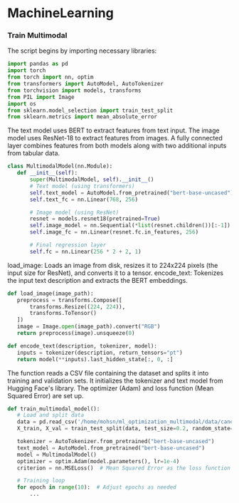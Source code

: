 # MachineLearning

### Train Multimodal

 The script begins by importing necessary libraries: 
 
 ```python
import pandas as pd
import torch
from torch import nn, optim
from transformers import AutoModel, AutoTokenizer
from torchvision import models, transforms
from PIL import Image
import os
from sklearn.model_selection import train_test_split
from sklearn.metrics import mean_absolute_error
```


The text model uses BERT to extract features from text input.
The image model uses ResNet-18 to extract features from images.
A fully connected layer combines features from both models along with two additional inputs from tabular data.
    
 ```python
class MultimodalModel(nn.Module):
    def __init__(self):
        super(MultimodalModel, self).__init__()
        # Text model (using transformers)
        self.text_model = AutoModel.from_pretrained("bert-base-uncased")
        self.text_fc = nn.Linear(768, 256)

        # Image model (using ResNet)
        resnet = models.resnet18(pretrained=True)
        self.image_model = nn.Sequential(*list(resnet.children())[:-1])
        self.image_fc = nn.Linear(resnet.fc.in_features, 256)

        # Final regression layer
        self.fc = nn.Linear(256 * 2 + 2, 1)
```


load_image: Loads an image from disk, resizes it to 224x224 pixels (the input size for ResNet), and converts it to a tensor.
encode_text: Tokenizes the input text description and extracts the BERT embeddings.
    
 ```python
def load_image(image_path):
    preprocess = transforms.Compose([
        transforms.Resize((224, 224)),
        transforms.ToTensor()
    ])
    image = Image.open(image_path).convert("RGB")
    return preprocess(image).unsqueeze(0)

def encode_text(description, tokenizer, model):
    inputs = tokenizer(description, return_tensors="pt")
    return model(**inputs).last_hidden_state[:, 0, :]
```


The function reads a CSV file containing the dataset and splits it into training and validation sets.
It initializes the tokenizer and text model from Hugging Face's library.
The optimizer (Adam) and loss function (Mean Squared Error) are set up.
    
 ```python
def train_multimodal_model():
    # Load and split data
    data = pd.read_csv('/home/mohsn/ml_optimization_multimodal/data/candidates_data.csv')
    X_train, X_val = train_test_split(data, test_size=0.2, random_state=42)

    tokenizer = AutoTokenizer.from_pretrained("bert-base-uncased")
    text_model = AutoModel.from_pretrained("bert-base-uncased")
    model = MultimodalModel()
    optimizer = optim.Adam(model.parameters(), lr=1e-4)
    criterion = nn.MSELoss()  # Mean Squared Error as the loss function

    # Training loop
    for epoch in range(10):  # Adjust epochs as needed
        ...
```
